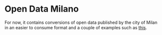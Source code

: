 # Open Data Milano

For now, it contains conversions of open data published by the city of Milan in an easier to consume format and a couple of examples such as [this](http://abahgat.github.io/opendata-milano/experiments/transport-heatmap.html).
